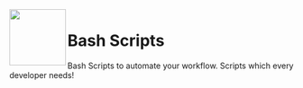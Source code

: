 <img src="https://nullsector.co/wp-content/uploads/2017/12/Bash-new.sh_.png" width=100px align="left"> 

<h1>Bash Scripts</h1>
Bash Scripts to automate your workflow. Scripts which every developer needs!
